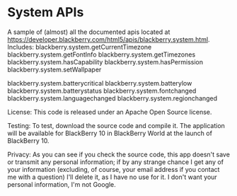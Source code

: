 System APIs
=======

A sample of (almost) all the documented <feature id="blackberry.system" /> apis located at https://developer.blackberry.com/html5/apis/blackberry.system.html. Includes:
blackberry.system.getCurrentTimezone
blackberry.system.getFontInfo
blackberry.system.getTimezones
blackberry.system.hasCapability
blackberry.system.hasPermission
blackberry.system.setWallpaper

blackberry.system.batterycritical
blackberry.system.batterylow
blackberry.system.batterystatus
blackberry.system.fontchanged
blackberry.system.languagechanged
blackberry.system.regionchanged

License:
This code is released under an Apache Open Source license. 

Testing:
To test, download the source code and compile it. The application will be available for BlackBerry 10 in BlackBerry World at the launch of BlackBerry 10.

Privacy:
As you can see if you check the source code, this app doesn't save or transmit any personal information; if by any strange chance I get any of your information (excluding, of course, your email address if you contact me with a question) I'll delete it, as I have no use for it. I don't want your personal information, I'm not Google.